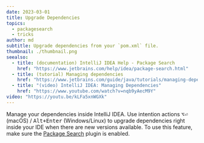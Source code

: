 ```yaml
---
date: 2023-03-01
title: Upgrade Dependencies
topics:
  - packagesearch
  - tricks
author: md
subtitle: Upgrade dependencies from your `pom.xml` file.
thumbnail: ./thumbnail.png
seealso:
  - title: (documentation) IntelliJ IDEA Help - Package Search
    href: "https://www.jetbrains.com/help/idea/package-search.html"
  - title: (tutorial) Managing dependencies
    href: "https://www.jetbrains.com/guide/java/tutorials/managing-dependencies/"
  - title: "(video) IntelliJ IDEA: Managing Dependencies"
    href: "https://www.youtube.com/watch?v=nqb9yAecM9Y"
video: "https://youtu.be/kLFa5xnWGXk"
---
```


Manage your dependencies inside IntelliJ IDEA. Use intention actions <kbd>⌥⏎</kbd> (macOS) / <kbd>Alt+Enter</kbd> (Windows/Linux) to upgrade dependencies right inside your IDE when there are new versions available.
To use this feature, make sure the [Package Search](https://www.jetbrains.com/help/idea/package-search.html) plugin is enabled.
